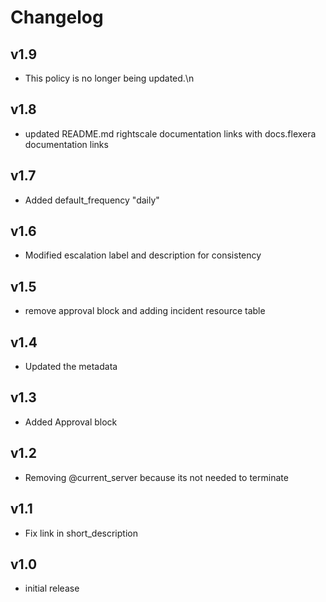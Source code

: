 # Changelog

## v1.9

- This policy is no longer being updated.\n

## v1.8

- updated README.md rightscale documentation links with docs.flexera documentation links

## v1.7

- Added default_frequency "daily"

## v1.6

- Modified escalation label and description for consistency

## v1.5

- remove approval block and adding incident resource table

## v1.4

- Updated the metadata

## v1.3

- Added Approval block

## v1.2

- Removing @current_server because its not needed to terminate

## v1.1

- Fix link in short_description

## v1.0

- initial release

